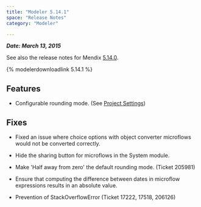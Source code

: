 ```yaml
---
title: "Modeler 5.14.1"
space: "Release Notes"
category: "Modeler"

---
```



***Date: March 13, 2015***

See also the release notes for Mendix [5.14.0](modeler-5.14.0).

{% modelerdownloadlink 5.14.1 %}

## <a name="fixes" rel="nofollow"></a>

## Features



*   Configurable rounding mode. (See [Project Settings](https://world.mendix.com/display/refguide5/Project+Settings))

## Fixes



*   Fixed an issue where choice options with object converter microflows would not be converted correctly.

*   Hide the sharing button for microflows in the System module.

*   Make 'Half away from zero' the default rounding mode. (Ticket 205981)

*   Ensure that computing the difference between dates in microflow expressions results in an absolute value.

*   Prevention of StackOverflowError (Ticket 17222, 17518, 206126)